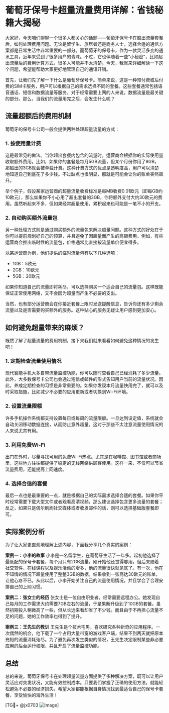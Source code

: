 # 葡萄牙保号卡超量流量费用详解：省钱秘籍大揭秘

大家好，今天咱们聊聊一个很多人都关心的话题——葡萄牙保号卡在超出流量套餐后，如何处理费用问题。无论是留学生、旅居者还是商务人士，选择合适的通信方案都是日常生活中非常重要的一部分。而葡萄牙的保号卡，作为一款灵活多变的通讯工具，近年来受到了很多用户的青睐。不过，它也伴随着一些“小秘密”，比如超出流量后的费用计算方式，很多人可能并不太清楚。今天，我就来详细解读一下这个问题，希望能帮助大家更好地管理自己的通讯开销。

首先，让我们先了解一下什么是葡萄牙保号卡。简单来说，这是一种预付费或后付费的SIM卡服务，用户可以根据自己的需求选择不同的套餐。这些套餐通常包括语音通话、短信和数据流量等服务。对于经常需要上网的人来说，数据流量是最关键的部分。那么，当我们的流量用完之后，会发生什么呢？

## 流量超额后的费用机制

葡萄牙的保号卡公司一般会提供两种处理超量流量的方式：

### 1. **按使用量计费**
这是最常见的做法。当你超出套餐内包含的流量时，运营商会根据你的实际使用量收取额外费用。比如，如果你的套餐是每月5GB流量，但某个月份你用了8GB，那超出的3GB就会被单独计费。这种计费方式的优点是透明度高，用户可以清楚地知道自己到底花了多少钱。不过缺点也很明显，那就是可能会让你的账单突然飙升。

举个例子，假设某家运营商的超量流量收费标准是每MB收费0.01欧元（即每GB约10欧元），那么如果你不小心用了超出套餐的3GB，你将额外支付大约30欧元的费用。虽然听起来不多，但如果经常超量使用，累积起来也可能是一笔不小的开支。

### 2. **自动购买额外流量包**
另一种处理方式则是通过购买额外的流量包来解决超量问题。这种方式的好处在于你可以提前规划好自己的预算，并且避免了因超量而产生的高额费用。例如，有些运营商会推出临时性的流量包，价格通常比直接按流量单价便宜得多。

以某运营商为例，他们提供的临时流量包有以下几种选项：
- 1GB：5欧元
- 2GB：10欧元
- 5GB：20欧元

如果你知道自己的流量即将耗尽，可以选择购买一个适合自己的流量包。这样既能保证正常使用网络，又不会因为超量而产生不必要的支出。

当然，也有部分运营商会在你接近套餐上限时发送提醒信息，告诉你还有多少剩余流量以及是否需要购买额外的服务。这种贴心的服务无疑让用户感到更加安心。

## 如何避免超量带来的麻烦？

既然了解了超量流量的费用机制，接下来我们就来看看如何避免这种情况的发生吧！

### 1. **定期检查流量使用情况**
现代智能手机大多自带流量监控功能，你可以随时查看自己已经消耗了多少流量。此外，大多数保号卡公司也会通过短信或邮件的形式告知用户当前的流量状况。因此，养成定期检查的习惯是非常重要的。如果你发现本月流量快用完了，就可以及时采取措施，比如减少不必要的应用更新或者切换到Wi-Fi环境。

### 2. **设置流量限额**
许多手机操作系统都支持设置每日或每周的流量限额。一旦达到设定值，系统就会自动关闭移动数据连接，从而防止意外超量。这对于那些不太注意流量使用情况的人来说尤其有用。

### 3. **利用免费Wi-Fi**
出门在外时，尽量寻找可用的免费Wi-Fi热点。尤其是在咖啡馆、图书馆或者商场里，这些地方往往都提供了稳定的无线网络供顾客使用。这样一来，不仅可以节省流量费用，还能提高上网速度。

### 4. **选择合适的套餐**
最后一点也是最重要的一点，就是根据自己的实际需求选择合适的套餐。如果你平时经常需要下载大型文件或者观看高清视频，那么建议选择包含更多流量的套餐；反之，如果只是偶尔刷刷社交媒体或者收发邮件的话，则可以选择基础版套餐即可。

## 实际案例分析

为了让大家更直观地理解上述内容，下面我分享几个真实的案例：

**案例一：小李的故事**
小李是一名留学生，在葡萄牙生活了一年多。起初他选择了最低配的保号卡套餐，每个月只有2GB流量。刚开始他还觉得够用，但后来随着社交软件、在线课程以及娱乐活动的增多，他的流量很快就见底了。有一次，他在不知情的情况下超量使用了整整3GB的数据，结果收到一张高达30欧元的账单，让他心疼不已。从此以后，小李开始关注自己的流量使用情况，并且学会了合理安排自己的上网习惯。

**案例二：张女士的经历**
张女士是一位自由职业者，经常需要远程办公。她发现自己每月的工作需求大约需要7GB左右的流量，于是果断升级到了10GB的套餐。虽然初期投入稍微高了一些，但从长远来看却省了不少钱。而且由于不再担心流量不足的问题，她的工作效率也得到了提升。

**案例三：王先生的教训**
王先生是个技术宅男，喜欢研究各种新奇的应用程序。一次偶然的机会，他下载了一个占用大量带宽的游戏客户端，结果不到两天就把原本充裕的流量消耗殆尽。为了避免再次发生类似的情况，王先生决定限制某些非必要应用的后台运行权限，并且开启了流量监控功能。

## 总结

总的来说，葡萄牙保号卡在处理超量流量方面提供了多种解决方案，既可以让用户灵活应对突发状况，又能有效控制成本。只要我们掌握了正确的使用方法，就能轻松避免不必要的经济损失。希望大家都能根据自身情况找到最适合自己的保号卡套餐，享受愉快的海外生活！

[TG💪+ @jx0703 ![Image](https://github.com/user-attachments/assets/dbca1d08-cadb-493c-b0ec-ad6f7a83f270)]